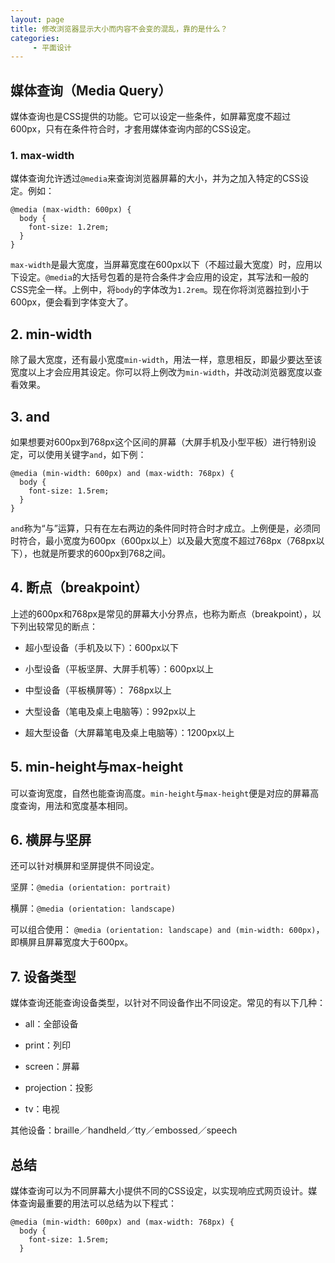 ```yaml
---
layout: page
title: 修改浏览器显示大小而内容不会变的混乱，靠的是什么？
categories:
     - 平面设计
---
```


## 媒体查询（Media Query）

媒体查询也是CSS提供的功能。它可以设定一些条件，如屏幕宽度不超过600px，只有在条件符合时，才套用媒体查询内部的CSS设定。

### 1\. max-width

媒体查询允许透过`@media`来查询浏览器屏幕的大小，并为之加入特定的CSS设定。例如：

```
@media (max-width: 600px) {
  body {
    font-size: 1.2rem;
  }
}
```

`max-width`是最大宽度，当屏幕宽度在600px以下（不超过最大宽度）时，应用以下设定。`@media`的大括号包着的是符合条件才会应用的设定，其写法和一般的CSS完全一样。上例中，将`body`的字体改为`1.2rem`。现在你将浏览器拉到小于600px，便会看到字体变大了。

## 2\. min-width 

除了最大宽度，还有最小宽度`min-width`，用法一样，意思相反，即最少要达至该宽度以上才会应用其设定。你可以将上例改为`min-width`，并改动浏览器宽度以查看效果。

## 3\. and

如果想要对600px到768px这个区间的屏幕（大屏手机及小型平板）进行特别设定，可以使用关键字`and`，如下例：

```
@media (min-width: 600px) and (max-width: 768px) {
  body {
    font-size: 1.5rem;
  }
}
```

`and`称为“与”运算，只有在左右两边的条件同时符合时才成立。上例便是，必须同时符合，最小宽度为600px（600px以上）以及最大宽度不超过768px（768px以下），也就是所要求的600px到768之间。

## 4\. 断点（breakpoint）

上述的600px和768px是常见的屏幕大小分界点，也称为断点（breakpoint），以下列出较常见的断点：

*   超小型设备（手机及以下）：600px以下

*   小型设备（平板坚屏、大屏手机等）：600px以上

*   中型设备（平板横屏等）： 768px以上

*   大型设备（笔电及桌上电脑等）：992px以上

*   超大型设备（大屏幕笔电及桌上电脑等）：1200px以上


## 5\. min-height与max-height

可以查询宽度，自然也能查询高度。`min-height`与`max-height`便是对应的屏幕高度查询，用法和宽度基本相同。

## 6\. 横屏与坚屏

还可以针对横屏和坚屏提供不同设定。

坚屏：`@media (orientation: portrait)`

横屏：`@media (orientation: landscape)`

可以组合使用： `@media (orientation: landscape) and (min-width: 600px)`，即横屏且屏幕宽度大于600px。

## 7\. 设备类型

媒体查询还能查询设备类型，以针对不同设备作出不同设定。常见的有以下几种：

*   all：全部设备

*   print：列印

*   screen：屏幕

*   projection：投影

*   tv：电视

其他设备：braille／handheld／tty／embossed／speech

## 总结

媒体查询可以为不同屏幕大小提供不同的CSS设定，以实现响应式网页设计。媒体查询最重要的用法可以总结为以下程式：

```
@media (min-width: 600px) and (max-width: 768px) {
  body {
    font-size: 1.5rem;
  }
```
